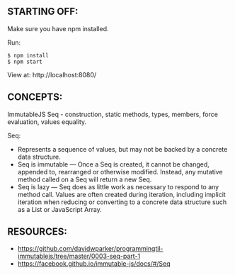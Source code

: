 ## STARTING OFF:

Make sure you have npm installed.

Run:
```
$ npm install
$ npm start
```

View at: http://localhost:8080/

## CONCEPTS:

ImmutableJS Seq - construction, static methods, types, members, force evaluation, values equality.

Seq:
* Represents a sequence of values, but may not be backed by a concrete data structure.
* Seq is immutable — Once a Seq is created, it cannot be changed, appended to, rearranged or otherwise modified. Instead, any mutative method called on a Seq will return a new Seq.
* Seq is lazy — Seq does as little work as necessary to respond to any method call. Values are often created during iteration, including implicit iteration when reducing or converting to a concrete data structure such as a List or JavaScript Array.

## RESOURCES:

* https://github.com/davidwparker/programmingtil-immutablejs/tree/master/0003-seq-part-1
* https://facebook.github.io/immutable-js/docs/#/Seq
